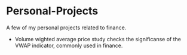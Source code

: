 # Personal-Projects

A few of my personal projects related to finance.

- Volume wighted average price study checks the significanse of the VWAP indicator, commonly used in finance. 
